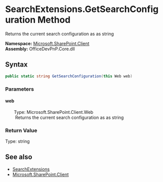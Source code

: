 # SearchExtensions.GetSearchConfiguration Method  
 Returns the current search configuration as as string   

**Namespace:** [Microsoft.SharePoint.Client](Microsoft.SharePoint.Client.md)  
**Assembly:** OfficeDevPnP.Core.dll  
## Syntax
```C#
public static string GetSearchConfiguration(this Web web)
```
### Parameters
#### web  
&emsp;&emsp;Type: Microsoft.SharePoint.Client.Web  
&emsp;&emsp; Returns the current search configuration as as string   

  

### Return Value
Type: string  
  


## See also
- [SearchExtensions](Microsoft.SharePoint.Client.SearchExtensions.md) 
- [Microsoft.SharePoint.Client](Microsoft.SharePoint.Client.md) 
